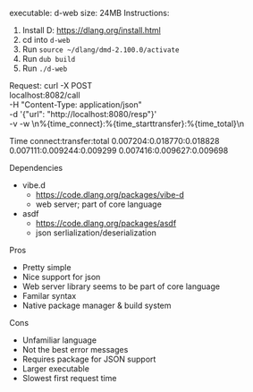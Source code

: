 executable: d-web
size: 24MB
Instructions:
1. Install D: https://dlang.org/install.html
2. cd into `d-web`
3. Run `source ~/dlang/dmd-2.100.0/activate`
4. Run `dub build`
5. Run `./d-web`

Request:
curl -X POST \
localhost:8082/call \
-H "Content-Type: application/json" \
-d '{"url": "http://localhost:8080/resp"}' \
-v -w \\n%{time_connect}:%{time_starttransfer}:%{time_total}\\n

Time
connect:transfer:total
0.007204:0.018770:0.018828
0.007111:0.009244:0.009299
0.007416:0.009627:0.009698

Dependencies
- vibe.d
    - https://code.dlang.org/packages/vibe-d 
    - web server; part of core language
- asdf
    - https://code.dlang.org/packages/asdf 
    - json serlialization/deserialization

Pros
- Pretty simple
- Nice support for json
- Web server library seems to be part of core language
- Familar syntax
- Native package manager & build system

Cons
- Unfamiliar language
- Not the best error messages
- Requires package for JSON support
- Larger executable
- Slowest first request time